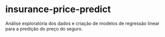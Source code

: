 # insurance-price-predict
Análise exploratória dos dados e criação de modelos de regressão linear para a predição do preço do seguro.
